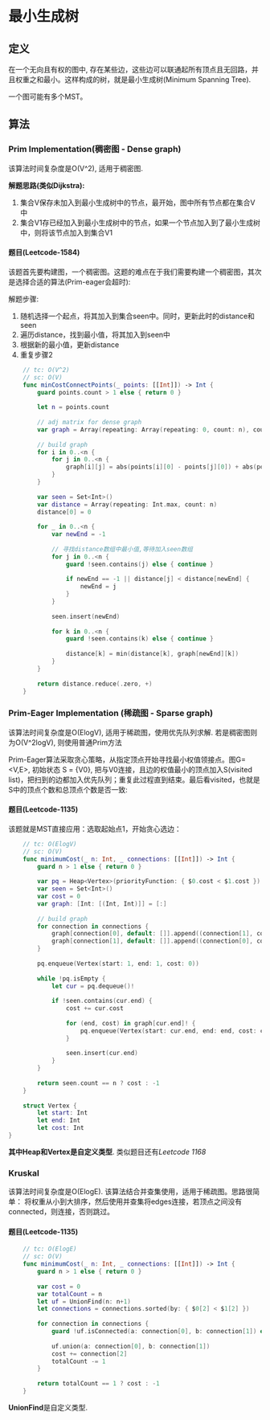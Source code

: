 # 最小生成树

## 定义
在一个无向且有权的图中, 存在某些边，这些边可以联通起所有顶点且无回路，并且权重之和最小。这样构成的树，就是最小生成树(Minimum Spanning Tree).

一个图可能有多个MST。

<!--![](https://res.cloudinary.com/dwpjzbyux/image/upload/v1658959919/algorithm/Graph/MST/Screen_Shot_2022-07-28_at_09.58.49_jmgimx.png)
-->
## 算法

### Prim Implementation(稠密图 - Dense graph)
该算法时间复杂度是O(V^2), 适用于稠密图. 

**解题思路(类似Dijkstra):**

1. 集合V保存未加入到最小生成树中的节点，最开始，图中所有节点都在集合V中
2. 集合V1存已经加入到最小生成树中的节点，如果一个节点加入到了最小生成树中，则将该节点加入到集合V1

#### 题目(Leetcode-1584)
该题首先要构建图，一个稠密图。这题的难点在于我们需要构建一个稠密图，其次是选择合适的算法(Prim-eager会超时):

解题步骤:

1. 随机选择一个起点，将其加入到集合seen中。同时，更新此时的distance和seen
2. 遍历distance，找到最小值，将其加入到seen中
3. 根据新的最小值，更新distance
4. 重复步骤2


```swift
    // tc: O(V^2)
    // sc: O(V)
    func minCostConnectPoints(_ points: [[Int]]) -> Int {
        guard points.count > 1 else { return 0 }
        
        let n = points.count
        
        // adj matrix for dense graph
        var graph = Array(repeating: Array(repeating: 0, count: n), count: n)
        
        // build graph
        for i in 0..<n {
            for j in 0..<n {
                graph[i][j] = abs(points[i][0] - points[j][0]) + abs(points[i][1] - points[j][1])
            }
        }
        
        var seen = Set<Int>()
        var distance = Array(repeating: Int.max, count: n)
        distance[0] = 0
        
        for _ in 0..<n {
            var newEnd = -1
            
            // 寻找distance数组中最小值,等待加入seen数组
            for j in 0..<n {
                guard !seen.contains(j) else { continue }
                
                if newEnd == -1 || distance[j] < distance[newEnd] {
                    newEnd = j
                }
            }
            
            seen.insert(newEnd)
            
            for k in 0..<n {
                guard !seen.contains(k) else { continue }
                
                distance[k] = min(distance[k], graph[newEnd][k])
            }
        }
        
        return distance.reduce(.zero, +)
    }
```



### Prim-Eager Implementation (稀疏图 - Sparse graph)
该算法时间复杂度是O(ElogV), 适用于稀疏图，使用优先队列求解. 若是稠密图则为O(V^2logV), 则使用普通Prim方法

Prim-Eager算法采取贪心策略，从指定顶点开始寻找最小权值领接点。图G=<V,E>, 初始状态 S = {V0}, 把与V0连接，且边的权值最小的顶点加入S(visited list)，把扫到的边都加入优先队列；重复此过程直到结束。最后看visited，也就是S中的顶点个数和总顶点个数是否一致:

#### 题目(Leetcode-1135)
该题就是MST直接应用：选取起始点1，开始贪心选边：

```swift
    // tc: O(ElogV)
    // sc: O(V)
    func minimumCost(_ n: Int, _ connections: [[Int]]) -> Int {
        guard n > 1 else { return 0 }
        
        var pq = Heap<Vertex>(priorityFunction: { $0.cost < $1.cost })
        var seen = Set<Int>()
        var cost = 0
        var graph: [Int: [(Int, Int)]] = [:]
        
        // build graph
        for connection in connections {
            graph[connection[0], default: []].append((connection[1], connection[2]))
            graph[connection[1], default: []].append((connection[0], connection[2]))
        }
        
        pq.enqueue(Vertex(start: 1, end: 1, cost: 0))
        
        while !pq.isEmpty {
            let cur = pq.dequeue()!
            
            if !seen.contains(cur.end) {
                cost += cur.cost
                
                for (end, cost) in graph[cur.end]! {
                    pq.enqueue(Vertex(start: cur.end, end: end, cost: cost))
                }
                
                seen.insert(cur.end)
            }
        }
        
        return seen.count == n ? cost : -1
    }
    
    struct Vertex {
	    let start: Int
	    let end: Int
	    let cost: Int
}
```
**其中Heap和Vertex是自定义类型**. 类似题目还有*Leetcode 1168*


### Kruskal
该算法时间复杂度是O(ElogE). 该算法结合并查集使用，适用于稀疏图。思路很简单： 将权重从小到大排序，然后使用并查集将edges连接，若顶点之间没有connected，则连接，否则跳过。

#### 题目(Leetcode-1135)

```swift
    // tc: O(ElogE)
    // sc: O(V)
    func minimumCost(_ n: Int, _ connections: [[Int]]) -> Int {
        guard n > 1 else { return 0 }
        
        var cost = 0
        var totalCount = n
        let uf = UnionFind(n: n+1)
        let connections = connections.sorted(by: { $0[2] < $1[2] })
        
        for connection in connections {
            guard !uf.isConnected(a: connection[0], b: connection[1]) else { continue }
            
            uf.union(a: connection[0], b: connection[1])
            cost += connection[2]
            totalCount -= 1
        }
        
        return totalCount == 1 ? cost : -1
    }
```

**UnionFind**是自定义类型.



